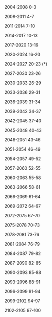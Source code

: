 

2004-2008 0-3

2008-2011 4-7

2011-2014 7-10

2014-2017 10-13

2017-2020 13-16

2020-2024 16-20

2024-2027 20-23 (*)

2027-2030 23-26

2030-2033 26-29

2033-2036 29-31

2036-2039 31-34

2039-2042 34-37

2042-2045 37-40

2045-2048 40-43

2048-2051 43-46

2051-2054 46-49

2054-2057 49-52

2057-2060 52-55

2060-2063 55-58

2063-2066 58-61

2066-2069 61-64

2069-2072 64-67

2072-2075 67-70

2075-2078 70-73

2078-2081 73-76

2081-2084 76-79

2084-2087 79-82

2087-2090 82-85

2090-2093 85-88

2093-2096 88-91

2096-2099 91-94

2099-2102 94-97

2102-2105 97-100